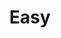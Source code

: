 ---
title: "Easy"
url: /ciudad-autonoma-de-buenos-aires/easy-avenida-rivadavia/
shop: hágalo usted mismo
---